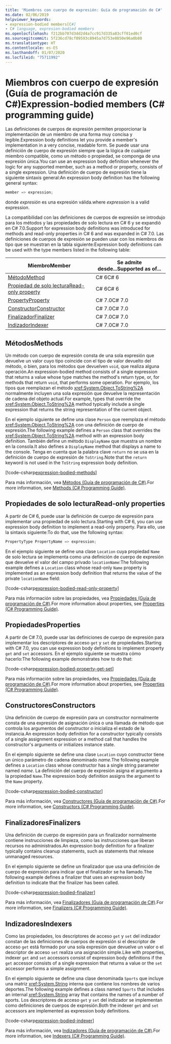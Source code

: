 ```yaml
---
title: 'Miembros con cuerpo de expresión: Guía de programación de C#'
ms.date: 02/06/2019
helpviewer_keywords:
- expression-bodied members[C#]
- C# language, expresion-bodied members
ms.openlocfilehash: f212bb707d3dd2d4a7cc917d335a83cff01ed0cf
ms.sourcegitcommit: 5f236cd78cf09593c8945a7d753e0850e96a0b80
ms.translationtype: HT
ms.contentlocale: es-ES
ms.lasthandoff: 01/07/2020
ms.locfileid: "75711992"
---
```

# <a name="expression-bodied-members-c-programming-guide"></a><span data-ttu-id="dc38b-102">Miembros con cuerpo de expresión (Guía de programación de C#)</span><span class="sxs-lookup"><span data-stu-id="dc38b-102">Expression-bodied members (C# programming guide)</span></span>

<span data-ttu-id="dc38b-103">Las definiciones de cuerpos de expresión permiten proporcionar la implementación de un miembro de una forma muy concisa y legible.</span><span class="sxs-lookup"><span data-stu-id="dc38b-103">Expression body definitions let you provide a member's implementation in a very concise, readable form.</span></span> <span data-ttu-id="dc38b-104">Se puede usar una definición de cuerpo de expresión siempre que la lógica de cualquier miembro compatible, como un método o propiedad, se componga de una expresión única.</span><span class="sxs-lookup"><span data-stu-id="dc38b-104">You can use an expression body definition whenever the logic for any supported member, such as a method or property, consists of a single expression.</span></span> <span data-ttu-id="dc38b-105">Una definición de cuerpo de expresión tiene la siguiente sintaxis general:</span><span class="sxs-lookup"><span data-stu-id="dc38b-105">An expression body definition has the following general syntax:</span></span>

```csharp
member => expression;
```

<span data-ttu-id="dc38b-106">donde *expresión* es una expresión válida.</span><span class="sxs-lookup"><span data-stu-id="dc38b-106">where *expression* is a valid expression.</span></span>

<span data-ttu-id="dc38b-107">La compatibilidad con las definiciones de cuerpos de expresión se introdujo para los métodos y las propiedades de solo lectura en C# 6 y se expandió en C# 7.0.</span><span class="sxs-lookup"><span data-stu-id="dc38b-107">Support for expression body definitions was introduced for methods and read-only properties in C# 6 and was expanded in C# 7.0.</span></span> <span data-ttu-id="dc38b-108">Las definiciones de cuerpos de expresión se pueden usar con los miembros de tipo que se muestran en la tabla siguiente:</span><span class="sxs-lookup"><span data-stu-id="dc38b-108">Expression body definitions can be used with the type members listed in the following table:</span></span>

|<span data-ttu-id="dc38b-109">Miembro</span><span class="sxs-lookup"><span data-stu-id="dc38b-109">Member</span></span>  |<span data-ttu-id="dc38b-110">Se admite desde...</span><span class="sxs-lookup"><span data-stu-id="dc38b-110">Supported as of...</span></span> |
|---------|---------|
|[<span data-ttu-id="dc38b-111">Método</span><span class="sxs-lookup"><span data-stu-id="dc38b-111">Method</span></span>](#methods)  |<span data-ttu-id="dc38b-112">C# 6</span><span class="sxs-lookup"><span data-stu-id="dc38b-112">C# 6</span></span> |
|[<span data-ttu-id="dc38b-113">Propiedad de solo lectura</span><span class="sxs-lookup"><span data-stu-id="dc38b-113">Read-only property</span></span>](#read-only-properties)   |<span data-ttu-id="dc38b-114">C# 6</span><span class="sxs-lookup"><span data-stu-id="dc38b-114">C# 6</span></span>  |
|[<span data-ttu-id="dc38b-115">Property</span><span class="sxs-lookup"><span data-stu-id="dc38b-115">Property</span></span>](#properties)  |<span data-ttu-id="dc38b-116">C# 7.0</span><span class="sxs-lookup"><span data-stu-id="dc38b-116">C# 7.0</span></span> |
|[<span data-ttu-id="dc38b-117">Constructor</span><span class="sxs-lookup"><span data-stu-id="dc38b-117">Constructor</span></span>](#constructors)   |<span data-ttu-id="dc38b-118">C# 7.0</span><span class="sxs-lookup"><span data-stu-id="dc38b-118">C# 7.0</span></span> |
|[<span data-ttu-id="dc38b-119">Finalizador</span><span class="sxs-lookup"><span data-stu-id="dc38b-119">Finalizer</span></span>](#finalizers)     |<span data-ttu-id="dc38b-120">C# 7.0</span><span class="sxs-lookup"><span data-stu-id="dc38b-120">C# 7.0</span></span> |
|[<span data-ttu-id="dc38b-121">Indizador</span><span class="sxs-lookup"><span data-stu-id="dc38b-121">Indexer</span></span>](#indexers)       |<span data-ttu-id="dc38b-122">C# 7.0</span><span class="sxs-lookup"><span data-stu-id="dc38b-122">C# 7.0</span></span> |

## <a name="methods"></a><span data-ttu-id="dc38b-123">Métodos</span><span class="sxs-lookup"><span data-stu-id="dc38b-123">Methods</span></span>

<span data-ttu-id="dc38b-124">Un método con cuerpo de expresión consta de una sola expresión que devuelve un valor cuyo tipo coincide con el tipo de valor devuelto del método, o bien, para los métodos que devuelven `void`, que realiza alguna operación.</span><span class="sxs-lookup"><span data-stu-id="dc38b-124">An expression-bodied method consists of a single expression that returns a value whose type matches the method's return type, or, for methods that return `void`, that performs some operation.</span></span> <span data-ttu-id="dc38b-125">Por ejemplo, los tipos que reemplazan el método <xref:System.Object.ToString%2A> normalmente incluyen una sola expresión que devuelve la representación de cadena del objeto actual.</span><span class="sxs-lookup"><span data-stu-id="dc38b-125">For example, types that override the <xref:System.Object.ToString%2A> method typically include a single expression that returns the string representation of the current object.</span></span>

<span data-ttu-id="dc38b-126">En el ejemplo siguiente se define una clase `Person` que reemplaza el método <xref:System.Object.ToString%2A> con una definición de cuerpo de expresión.</span><span class="sxs-lookup"><span data-stu-id="dc38b-126">The following example defines a `Person` class that overrides the <xref:System.Object.ToString%2A> method with an expression body definition.</span></span> <span data-ttu-id="dc38b-127">También define un método `DisplayName` que muestra un nombre en la consola.</span><span class="sxs-lookup"><span data-stu-id="dc38b-127">It also defines a `DisplayName` method that displays a name to the console.</span></span> <span data-ttu-id="dc38b-128">Tenga en cuenta que la palabra clave `return` no se usa en la definición de cuerpo de expresión de `ToString`.</span><span class="sxs-lookup"><span data-stu-id="dc38b-128">Note that the `return` keyword is not used in the `ToString` expression body definition.</span></span>

[!code-csharp[expression-bodied-methods](../../../../samples/snippets/csharp/programming-guide/classes-and-structs/expr-bodied-methods.cs)]  

<span data-ttu-id="dc38b-129">Para más información, vea [Métodos (Guía de programación de C#)](../classes-and-structs/methods.md).</span><span class="sxs-lookup"><span data-stu-id="dc38b-129">For more information, see [Methods (C# Programming Guide)](../classes-and-structs/methods.md).</span></span>

## <a name="read-only-properties"></a><span data-ttu-id="dc38b-130">Propiedades de solo lectura</span><span class="sxs-lookup"><span data-stu-id="dc38b-130">Read-only properties</span></span>

<span data-ttu-id="dc38b-131">A partir de C# 6, puede usar la definición de cuerpo de expresión para implementar una propiedad de solo lectura.</span><span class="sxs-lookup"><span data-stu-id="dc38b-131">Starting with C# 6, you can use expression body definition to implement a read-only property.</span></span> <span data-ttu-id="dc38b-132">Para ello, use la sintaxis siguiente:</span><span class="sxs-lookup"><span data-stu-id="dc38b-132">To do that, use the following syntax:</span></span>

```csharp
PropertyType PropertyName => expression;
```

<span data-ttu-id="dc38b-133">En el ejemplo siguiente se define una clase `Location` cuya propiedad `Name` de solo lectura se implementa como una definición de cuerpo de expresión que devuelve el valor del campo privado `locationName`:</span><span class="sxs-lookup"><span data-stu-id="dc38b-133">The following example defines a `Location` class whose read-only `Name` property is implemented as an expression body definition that returns the value of the private `locationName` field:</span></span>

[!code-csharp[expression-bodied-read-only-property](../../../../samples/snippets/csharp/programming-guide/classes-and-structs/expr-bodied-readonly.cs#1)]  

<span data-ttu-id="dc38b-134">Para más información sobre las propiedades, vea [Propiedades (Guía de programación de C#)](../classes-and-structs/properties.md).</span><span class="sxs-lookup"><span data-stu-id="dc38b-134">For more information about properties, see [Properties (C# Programming Guide)](../classes-and-structs/properties.md).</span></span>

## <a name="properties"></a><span data-ttu-id="dc38b-135">Propiedades</span><span class="sxs-lookup"><span data-stu-id="dc38b-135">Properties</span></span>

<span data-ttu-id="dc38b-136">A partir de C# 7.0, puede usar las definiciones de cuerpo de expresión para implementar los descriptores de acceso `get` y `set` de propiedades.</span><span class="sxs-lookup"><span data-stu-id="dc38b-136">Starting with C# 7.0, you can use expression body definitions to implement property `get` and `set` accessors.</span></span> <span data-ttu-id="dc38b-137">En el ejemplo siguiente se muestra cómo hacerlo:</span><span class="sxs-lookup"><span data-stu-id="dc38b-137">The following example demonstrates how to do that:</span></span>

[!code-csharp[expression-bodied-property-get-set](../../../../samples/snippets/csharp/programming-guide/classes-and-structs/expr-bodied-ctor.cs#1)]

<span data-ttu-id="dc38b-138">Para más información sobre las propiedades, vea [Propiedades (Guía de programación de C#)](../classes-and-structs/properties.md).</span><span class="sxs-lookup"><span data-stu-id="dc38b-138">For more information about properties, see [Properties (C# Programming Guide)](../classes-and-structs/properties.md).</span></span>

## <a name="constructors"></a><span data-ttu-id="dc38b-139">Constructores</span><span class="sxs-lookup"><span data-stu-id="dc38b-139">Constructors</span></span>

<span data-ttu-id="dc38b-140">Una definición de cuerpo de expresión para un constructor normalmente consta de una expresión de asignación única o una llamada de método que controla los argumentos del constructor o inicializa el estado de la instancia.</span><span class="sxs-lookup"><span data-stu-id="dc38b-140">An expression body definition for a constructor typically consists of a single assignment expression or a method call that handles the constructor's arguments or initializes instance state.</span></span>

<span data-ttu-id="dc38b-141">En el ejemplo siguiente se define una clase `Location` cuyo constructor tiene un único parámetro de cadena denominado *name*.</span><span class="sxs-lookup"><span data-stu-id="dc38b-141">The following example defines a `Location` class whose constructor has a single string parameter named *name*.</span></span> <span data-ttu-id="dc38b-142">La definición del cuerpo de expresión asigna el argumento a la propiedad `Name`.</span><span class="sxs-lookup"><span data-stu-id="dc38b-142">The expression body definition assigns the argument to the `Name` property.</span></span>

[!code-csharp[expression-bodied-constructor](../../../../samples/snippets/csharp/programming-guide/classes-and-structs/expr-bodied-ctor.cs#1)]  

<span data-ttu-id="dc38b-143">Para más información, vea [Constructores (Guía de programación de C#)](../classes-and-structs/constructors.md).</span><span class="sxs-lookup"><span data-stu-id="dc38b-143">For more information, see [Constructors (C# Programming Guide)](../classes-and-structs/constructors.md).</span></span>

## <a name="finalizers"></a><span data-ttu-id="dc38b-144">Finalizadores</span><span class="sxs-lookup"><span data-stu-id="dc38b-144">Finalizers</span></span>

<span data-ttu-id="dc38b-145">Una definición de cuerpo de expresión para un finalizador normalmente contiene instrucciones de limpieza, como las instrucciones que liberan recursos no administrados.</span><span class="sxs-lookup"><span data-stu-id="dc38b-145">An expression body definition for a finalizer typically contains cleanup statements, such as statements that release unmanaged resources.</span></span>

<span data-ttu-id="dc38b-146">En el ejemplo siguiente se define un finalizador que usa una definición de cuerpo de expresión para indicar que el finalizador se ha llamado.</span><span class="sxs-lookup"><span data-stu-id="dc38b-146">The following example defines a finalizer that uses an expression body definition to indicate that the finalizer has been called.</span></span>

[!code-csharp[expression-bodied-finalizer](../../../../samples/snippets/csharp/programming-guide/classes-and-structs/expr-bodied-destructor.cs#1)]  

<span data-ttu-id="dc38b-147">Para más información, vea [Finalizadores (Guía de programación de C#)](../classes-and-structs/destructors.md).</span><span class="sxs-lookup"><span data-stu-id="dc38b-147">For more information, see [Finalizers (C# Programming Guide)](../classes-and-structs/destructors.md).</span></span>

## <a name="indexers"></a><span data-ttu-id="dc38b-148">Indizadores</span><span class="sxs-lookup"><span data-stu-id="dc38b-148">Indexers</span></span>

<span data-ttu-id="dc38b-149">Como las propiedades, los descriptores de acceso `get` y `set` del indizador constan de las definiciones de cuerpos de expresión si el descriptor de acceso `get` está formado por una sola expresión que devuelve un valor o el descriptor de acceso `set` realiza una asignación simple.</span><span class="sxs-lookup"><span data-stu-id="dc38b-149">Like with properties, indexer `get` and `set` accessors consist of expression body definitions if the `get` accessor consists of a single expression that returns a value or the `set` accessor performs a simple assignment.</span></span>

<span data-ttu-id="dc38b-150">En el ejemplo siguiente se define una clase denominada `Sports` que incluye una matriz <xref:System.String> interna que contiene los nombres de varios deportes.</span><span class="sxs-lookup"><span data-stu-id="dc38b-150">The following example defines a class named `Sports` that includes an internal <xref:System.String> array that contains the names of a number of sports.</span></span> <span data-ttu-id="dc38b-151">Los descriptores de acceso `get` y `set` del indizador se implementan como definiciones de cuerpos de expresión.</span><span class="sxs-lookup"><span data-stu-id="dc38b-151">Both the indexer `get` and `set` accessors are implemented as expression body definitions.</span></span>

[!code-csharp[expression-bodied-indexer](../../../../samples/snippets/csharp/programming-guide/classes-and-structs/expr-bodied-indexers.cs#1)]

<span data-ttu-id="dc38b-152">Para más información, vea [Indizadores (Guía de programación de C#)](../indexers/index.md).</span><span class="sxs-lookup"><span data-stu-id="dc38b-152">For more information, see [Indexers (C# Programming Guide)](../indexers/index.md).</span></span>
